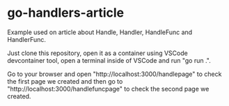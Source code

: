 # go-handlers-article
Example used on article about Handle, Handler, HandleFunc and HandlerFunc.

Just clone this repository, open it as a container using VSCode devcontainer tool, open a terminal inside of VSCode and run "go run .".

Go to your browser and open "http://localhost:3000/handlepage" to check the first page we created and then go to "http://localhost:3000/handlefuncpage" to check the second page we created.
